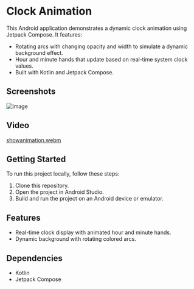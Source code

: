 # Clock Animation

This Android application demonstrates a dynamic clock animation using Jetpack Compose. It features:

- Rotating arcs with changing opacity and width to simulate a dynamic background effect.
- Hour and minute hands that update based on real-time system clock values.
- Built with Kotlin and Jetpack Compose.

## Screenshots

![image](https://github.com/user-attachments/assets/585ddcdc-4acb-4121-85f4-1bbaca3b1bf2)
## Video
[showanimation.webm](https://github.com/user-attachments/assets/080249a1-f61c-46e4-8a10-d24e12b24aa2)


## Getting Started

To run this project locally, follow these steps:

1. Clone this repository.
2. Open the project in Android Studio.
3. Build and run the project on an Android device or emulator.

## Features

- Real-time clock display with animated hour and minute hands.
- Dynamic background with rotating colored arcs.

## Dependencies

- Kotlin
- Jetpack Compose
